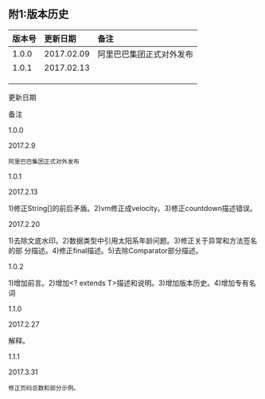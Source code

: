 ## 附1:版本历史

| 版本号 | 更新日期 | 备注 |
| :--- | :--- | :--- |
| 1.0.0 | 2017.02.09 | 阿里巴巴集团正式对外发布 |
| 1.0.1 | 2017.02.13 |  |
|  |  |  |
|  |  |  |
|  |  |  |

更新日期

备注

1.0.0

2017.2.9

```
阿里巴巴集团正式对外发布
```

1.0.1

2017.2.13

1\)修正String\[\]的前后矛盾。2\)vm修正成velocity。3\)修正countdown描述错误。

2017.2.20

1\)去除文底水印。2\)数据类型中引用太阳系年龄问题。3\)修正关于异常和方法签名的部 分描述。4\)修正final描述。5\)去除Comparator部分描述。

1.0.2

1\)增加前言。2\)增加&lt;? extends T&gt;描述和说明。3\)增加版本历史。4\)增加专有名词

1.1.0

2017.2.27

解释。

1.1.1

2017.3.31

```
修正页码总数和部分示例。
```



